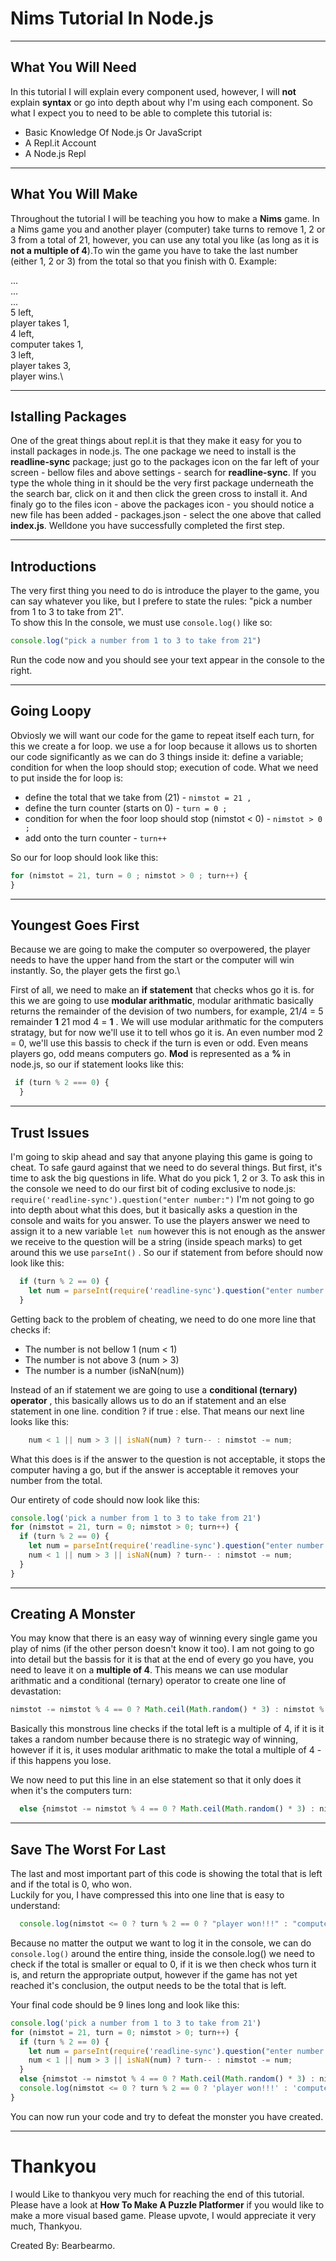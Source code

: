 # Nims Tutorial In Node.js

---

## What You Will Need

In this tutorial I will explain every component used, however, I will **not** explain **syntax** or go into depth about why I'm using each component. So what I expect you to need to be able to complete this tutorial is:

+ Basic Knowledge Of Node.js Or JavaScript
+ A Repl.it Account
+ A Node.js Repl

---

## What You Will Make

Throughout the tutorial I will be teaching you how to make a **Nims** game. In a Nims game you and another player (computer) take turns to remove 1, 2 or 3 from a total of 21, however, you can use any total you like (as long as it is **not a multiple of 4**).To win the game you have to take the last number (either 1, 2 or 3) from the total so that you finish with 0. Example:

...\
...\
...\
5 left,\
player takes 1,\
4 left,\
computer takes 1,\
3 left,\
player takes 3,\
player wins.\

---

## Istalling Packages

One of the great things about repl.it is that they make it easy for you to install packages in node.js. The one package we need to install is the **readline-sync** package; just go to the packages icon on the far left of your screen - bellow files and above settings - search for **readline-sync**. If you type the whole thing in it should be the very first package underneath the the search bar, click on it and then click the green cross to install it. And finaly go to the files icon - above the packages icon - you should notice a new file has been added - packages.json - select the one above that called **index.js**. Welldone you have successfully completed the first step.

---

## Introductions

The very first thing you need to do is introduce the player to the game, you can say whatever you like, but I prefere to state the rules: "pick a number from 1 to 3 to take from 21".\
To show this In the console, we must use ``` console.log() ``` like so:

```node.js
console.log("pick a number from 1 to 3 to take from 21")
```
Run the code now and you should see your text appear in the console to the right.

---

## Going Loopy

Obviosly we will want our code for the game to repeat itself each turn, for this we create a for loop. we use a for loop because it allows us to shorten our code significantly as we can do 3 things inside it: define a variable; condition for when the loop should stop; execution of code. What we need to put inside the for loop is:

+ define the total that we take from (21) - ```nimstot = 21 ,```
+ define the turn counter (starts on 0) - ```turn = 0 ;```
+ condition for when the foor loop should stop (nimstot < 0) - ```nimstot > 0 ;```
+ add onto the turn counter - ```turn++```

So our for loop should look like this:

```node.js
for (nimstot = 21, turn = 0 ; nimstot > 0 ; turn++) {
}
```
---

## Youngest Goes First

Because we are going to make the computer so overpowered, the player needs to have the upper hand from the start or the computer will win instantly. So, the player gets the first go.\

First of all, we need to make an **if statement** that checks whos go it is. for this we are going to use **modular arithmatic**, modular arithmatic basically returns the remainder of the devision of two numbers, for example, 21/4 = 5 remainder **1** 21 mod 4 = **1** . We will use modular arithmatic for the computers stratagy, but for now we'll use it to tell whos go it is. An even number mod 2 = 0, we'll use this bassis to check if the turn is even or odd. Even means players go, odd means computers go. **Mod** is represented as a **%** in node.js, so our if statement looks like this:

```node.js
 if (turn % 2 === 0) {
  }
```
---

## Trust Issues

I'm going to skip ahead and say that anyone playing this game is going to cheat. To safe gaurd against that we need to do several things. But first, it's time to ask the big questions in life. What do you pick 1, 2 or 3. To ask this in the console we need to do our first bit of coding exclusive to node.js: ```require('readline-sync').question("enter number:")``` I'm not going to go into depth about what this does, but it basically asks a question in the console and waits for you answer. To use the players answer we need to assign it  to a new variable ```let num```  however this is not enough as the answer we receive to the question will be a string (inside speach marks) to get around this we use ``` parseInt() ``` . So our if statement from before should now look like this:

```node.js
  if (turn % 2 == 0) {
    let num = parseInt(require('readline-sync').question("enter number:"))
  }
```
Getting back to the problem of cheating, we need to do one more line that checks if:

+ The number is not bellow 1 (num < 1)
+ The number is not above 3 (num > 3)
+ The number is a number (isNaN(num))

Instead of an if statement we are going to use a **conditional (ternary) operator** , this basically allows us to do an if statement and an else statement in one line. condition ? if true : else. That means our next line looks like this:

```node.js
    num < 1 || num > 3 || isNaN(num) ? turn-- : nimstot -= num;
```

What this does is if the answer to the question is not acceptable, it stops the computer having a go, but if the answer is acceptable it removes your number from the total.

Our entirety of code should now look like this:

```node.js
console.log('pick a number from 1 to 3 to take from 21')
for (nimstot = 21, turn = 0; nimstot > 0; turn++) {
  if (turn % 2 == 0) {
    let num = parseInt(require('readline-sync').question("enter number:"))
    num < 1 || num > 3 || isNaN(num) ? turn-- : nimstot -= num;
  }
}
```
---

## Creating A Monster

You may know that there is an easy way of winning every single game you play of nims (if the other person doesn't know it too).
I am not going to go into detail but the bassis for it is that at the end of every go you have, you need to leave it on a **multiple of 4**. This means we can use modular arithmatic and a conditional (ternary) operator to create one line of devastation:

```node.js
nimstot -= nimstot % 4 == 0 ? Math.ceil(Math.random() * 3) : nimstot % 4
```
Basically this monstrous line checks if the total left is a multiple of 4, if it is it takes a random number because there is no strategic way of winning, however if it is, it uses modular arithmatic to make the total a multiple of 4 - if this happens you lose.

We now need to put this line in an else statement so that it only does it when it's the computers turn:

```node.js
  else {nimstot -= nimstot % 4 == 0 ? Math.ceil(Math.random() * 3) : nimstot % 4}
```
---
## Save The Worst For Last

The last and most important part of this code is showing the total that is left and if the total is 0, who won.\
Luckily for you, I have compressed this into one line that is easy to understand:

```node.js
  console.log(nimstot <= 0 ? turn % 2 == 0 ? "player won!!!" : "computer won, :(" : nimstot + " left")
```
Because no matter the output we want to log it in the console, we can do ```console.log()``` around the entire thing, inside the console.log() we need to check if the total is smaller or equal to 0, if it is we then check whos turn it is, and return the appropriate output, however if the game has not yet reached it's conclusion, the output needs to be the total that is left.

Your final code should be 9 lines long and look like this:

```node.js
console.log('pick a number from 1 to 3 to take from 21')
for (nimstot = 21, turn = 0; nimstot > 0; turn++) {
  if (turn % 2 == 0) {
    let num = parseInt(require('readline-sync').question("enter number:"));
    num < 1 || num > 3 || isNaN(num) ? turn-- : nimstot -= num;
  }
  else {nimstot -= nimstot % 4 == 0 ? Math.ceil(Math.random() * 3) : nimstot % 4}
  console.log(nimstot <= 0 ? turn % 2 == 0 ? 'player won!!!' : 'computer won, :(' : nimstot + ' left');
}
```
You can now run your code and try to defeat the monster you have created.

---

# Thankyou

I would Like to thankyou very much for reaching the end of this tutorial. Please have a look at **How To Make A Puzzle Platformer** if you would like to make a more visual based game. Please upvote, I would appreciate it very much, Thankyou.

Created By: Bearbearmo.

